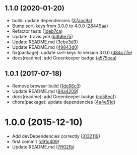 ## 1.1.0 (2020-01-20)

* build: update dependencies ([37aac9a](https://github.com/Kikobeats/sort-values/commit/37aac9a))
* Bump sort-keys from 3.0.0 to 4.0.0 ([28449aa](https://github.com/Kikobeats/sort-values/commit/28449aa))
* Refactor tests ([1deb7ca](https://github.com/Kikobeats/sort-values/commit/1deb7ca))
* Update .travis.yml ([b3b6e75](https://github.com/Kikobeats/sort-values/commit/b3b6e75))
* Update README.md ([3cbe3d3](https://github.com/Kikobeats/sort-values/commit/3cbe3d3))
* Update README.md ([49843d0](https://github.com/Kikobeats/sort-values/commit/49843d0))
* fix(package): update sort-keys to version 3.0.0 ([d84c77e](https://github.com/Kikobeats/sort-values/commit/d84c77e))
* docs(readme): add Greenkeeper badge ([a575eaa](https://github.com/Kikobeats/sort-values/commit/a575eaa))



<a name="1.0.1"></a>
## 1.0.1 (2017-07-18)

* Remove browser build ([1dc66c3](https://github.com/Kikobeats/sort-values/commit/1dc66c3))
* Update README.md ([94a4209](https://github.com/Kikobeats/sort-values/commit/94a4209))
* docs(readme): add Greenkeeper badge ([cc58ecf](https://github.com/Kikobeats/sort-values/commit/cc58ecf))
* chore(package): update dependencies ([4e4e51d](https://github.com/Kikobeats/sort-values/commit/4e4e51d))



<a name="1.0.0"></a>
# 1.0.0 (2015-12-10)


* Add devDependencies correctly ([3132119](https://github.com/kikobeats/sort-values/commit/3132119))
* first commit ([c91c409](https://github.com/kikobeats/sort-values/commit/c91c409))
* Update README.md ([7ff02fb](https://github.com/kikobeats/sort-values/commit/7ff02fb))



